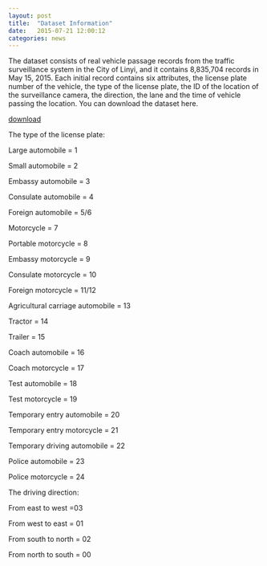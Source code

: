 ```yaml
---
layout: post
title:  "Dataset Information"
date:   2015-07-21 12:00:12
categories: news
---
```

The dataset consists of real vehicle passage records from the traffic surveillance system in the City of Linyi, and it contains 8,835,704 records in May 15, 2015. Each initial record contains six attributes, the license plate number of the vehicle, the type of the license plate, the ID of the location of the surveillance camera, the direction, the lane and the time of vehicle passing the location. You can download the dataset here.

<a href="/Download/?file=2015-05-15.txt" target="_blank">download</a>

The type of the license plate:

Large automobile = 1

Small automobile = 2

Embassy automobile = 3

Consulate automobile = 4

Foreign automobile = 5/6

Motorcycle = 7

Portable motorcycle = 8

Embassy motorcycle = 9

Consulate motorcycle = 10

Foreign motorcycle = 11/12

Agricultural carriage automobile = 13

Tractor = 14

Trailer = 15

Coach automobile = 16

Coach motorcycle = 17

Test automobile = 18

Test motorcycle = 19

Temporary entry automobile = 20

Temporary entry motorcycle = 21

Temporary driving automobile = 22

Police automobile = 23

Police motorcycle = 24


The driving direction:

From east to west =03

From west to east = 01

From south to north = 02

From north to south = 00


